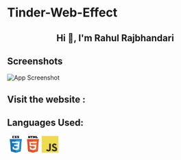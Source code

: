 # Tinder-Web-Effect

<h2 align="center">Hi 👋, I'm Rahul Rajbhandari</h2>




## Screenshots

![App Screenshot]( )

## Visit the website :
[](https://memepasal.netlify.app)


## Languages Used:
<p align="left">
<img src="https://raw.githubusercontent.com/devicons/devicon/master/icons/css3/css3-original-wordmark.svg" alt="css3" width="40" height="40"/><img src="https://raw.githubusercontent.com/devicons/devicon/master/icons/html5/html5-original-wordmark.svg" alt="html5" width="40" height="40"/><img src="https://raw.githubusercontent.com/devicons/devicon/master/icons/javascript/javascript-original.svg" alt="javascript" width="40" height="40"/>
</p>
